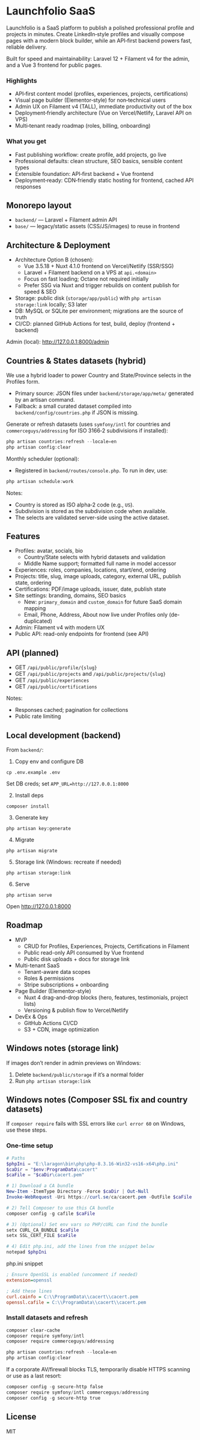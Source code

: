 # Launchfolio SaaS

Launchfolio is a SaaS platform to publish a polished professional profile and projects in minutes. Create LinkedIn‑style profiles and visually compose pages with a modern block builder, while an API‑first backend powers fast, reliable delivery.

Built for speed and maintainability: Laravel 12 + Filament v4 for the admin, and a Vue 3 frontend for public pages.

### Highlights

- API‑first content model (profiles, experiences, projects, certifications)
- Visual page builder (Elementor‑style) for non‑technical users
- Admin UX on Filament v4 (TALL), immediate productivity out of the box
- Deployment‑friendly architecture (Vue on Vercel/Netlify, Laravel API on VPS)
- Multi‑tenant ready roadmap (roles, billing, onboarding)

### What you get

- Fast publishing workflow: create profile, add projects, go live
- Professional defaults: clean structure, SEO basics, sensible content types
- Extensible foundation: API‑first backend + Vue frontend
- Deployment‑ready: CDN‑friendly static hosting for frontend, cached API responses

## Monorepo layout

- `backend/` — Laravel + Filament admin API
- `base/` — legacy/static assets (CSS/JS/images) to reuse in frontend

## Architecture & Deployment

- Architecture Option B (chosen):
  - Vue 3.5.18 + Nuxt 4.1.0 frontend on Vercel/Netlify (SSR/SSG)
  - Laravel + Filament backend on a VPS at `api.<domain>`
  - Focus on fast loading; Octane not required initially
  - Prefer SSG via Nuxt and trigger rebuilds on content publish for speed & SEO
- Storage: public disk (`storage/app/public`) with `php artisan storage:link` locally; S3 later
- DB: MySQL or SQLite per environment; migrations are the source of truth
- CI/CD: planned GitHub Actions for test, build, deploy (frontend + backend)

Admin (local): http://127.0.0.1:8000/admin

## Countries & States datasets (hybrid)

We use a hybrid loader to power Country and State/Province selects in the Profiles form.

- Primary source: JSON files under `backend/storage/app/meta/` generated by an artisan command.
- Fallback: a small curated dataset compiled into `backend/config/countries.php` if JSON is missing.

Generate or refresh datasets (uses `symfony/intl` for countries and `commerceguys/addressing` for ISO 3166‑2 subdivisions if installed):
```powershell
php artisan countries:refresh --locale=en
php artisan config:clear
```

Monthly scheduler (optional):
- Registered in `backend/routes/console.php`. To run in dev, use:
```powershell
php artisan schedule:work
```

Notes:
- Country is stored as ISO alpha‑2 code (e.g., `US`).
- Subdivision is stored as the subdivision code when available.
- The selects are validated server-side using the active dataset.

## Features

- Profiles: avatar, socials, bio
  - Country/State selects with hybrid datasets and validation
  - Middle Name support; formatted full name in model accessor
- Experiences: roles, companies, locations, start/end, ordering
- Projects: title, slug, image uploads, category, external URL, publish state, ordering
- Certifications: PDF/image uploads, issuer, date, publish state
- Site settings: branding, domains, SEO basics
  - New: `primary_domain` and `custom_domain` for future SaaS domain mapping
  - Email, Phone, Address, About now live under Profiles only (de-duplicated)
- Admin: Filament v4 with modern UX
- Public API: read-only endpoints for frontend (see API)

## API (planned)

- GET `/api/public/profile/{slug}`
- GET `/api/public/projects` and `/api/public/projects/{slug}`
- GET `/api/public/experiences`
- GET `/api/public/certifications`

Notes:
- Responses cached; pagination for collections
- Public rate limiting

## Local development (backend)

From `backend/`:

1) Copy env and configure DB
```
cp .env.example .env
```
Set DB creds; set `APP_URL=http://127.0.0.1:8000`

2) Install deps
```
composer install
```

3) Generate key
```
php artisan key:generate
```

4) Migrate
```
php artisan migrate
```

5) Storage link (Windows: recreate if needed)
```
php artisan storage:link
```

6) Serve
```
php artisan serve
```
Open http://127.0.0.1:8000

## Roadmap

- MVP
  - CRUD for Profiles, Experiences, Projects, Certifications in Filament
  - Public read-only API consumed by Vue frontend
  - Public disk uploads + docs for storage link
- Multi-tenant SaaS
  - Tenant-aware data scopes
  - Roles & permissions
  - Stripe subscriptions + onboarding
- Page Builder (Elementor-style)
  - Nuxt 4 drag-and-drop blocks (hero, features, testimonials, project lists)
  - Versioning & publish flow to Vercel/Netlify
- DevEx & Ops
  - GitHub Actions CI/CD
  - S3 + CDN, image optimization

## Windows notes (storage link)

If images don’t render in admin previews on Windows:

1) Delete `backend/public/storage` if it’s a normal folder
2) Run `php artisan storage:link`

## Windows notes (Composer SSL fix and country datasets)

If `composer require` fails with SSL errors like `curl error 60` on Windows, use these steps.

### One-time setup
```powershell
# Paths
$phpIni = "E:\laragon\bin\php\php-8.3.16-Win32-vs16-x64\php.ini"
$caDir = "$env:ProgramData\cacert"
$caFile = "$caDir\cacert.pem"

# 1) Download a CA bundle
New-Item -ItemType Directory -Force $caDir | Out-Null
Invoke-WebRequest -Uri https://curl.se/ca/cacert.pem -OutFile $caFile

# 2) Tell Composer to use this CA bundle
composer config -g cafile $caFile

# 3) (Optional) Set env vars so PHP/cURL can find the bundle
setx CURL_CA_BUNDLE $caFile
setx SSL_CERT_FILE $caFile

# 4) Edit php.ini, add the lines from the snippet below
notepad $phpIni
```

php.ini snippet
```ini
; Ensure OpenSSL is enabled (uncomment if needed)
extension=openssl

; Add these lines
curl.cainfo = C:\\ProgramData\\cacert\\cacert.pem
openssl.cafile = C:\\ProgramData\\cacert\\cacert.pem
```

### Install datasets and refresh
```powershell
composer clear-cache
composer require symfony/intl
composer require commerceguys/addressing

php artisan countries:refresh --locale=en
php artisan config:clear
```

If a corporate AV/firewall blocks TLS, temporarily disable HTTPS scanning or use as a last resort:
```powershell
composer config -g secure-http false
composer require symfony/intl commerceguys/addressing
composer config -g secure-http true
```

## License

MIT

